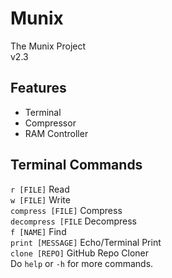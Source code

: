 # Munix
The Munix Project <br />
v2.3

## Features
- Terminal
- Compressor
- RAM Controller

## Terminal Commands
`r [FILE]` Read <br />
`w [FILE]` Write <br />
`compress [FILE]` Compress <br />
`decompress [FILE` Decompress <br />
`f [NAME]` Find <br />
`print [MESSAGE]` Echo/Terminal Print <br />
`clone [REPO]` GitHub Repo Cloner <br />
Do `help` or `-h` for more commands.
